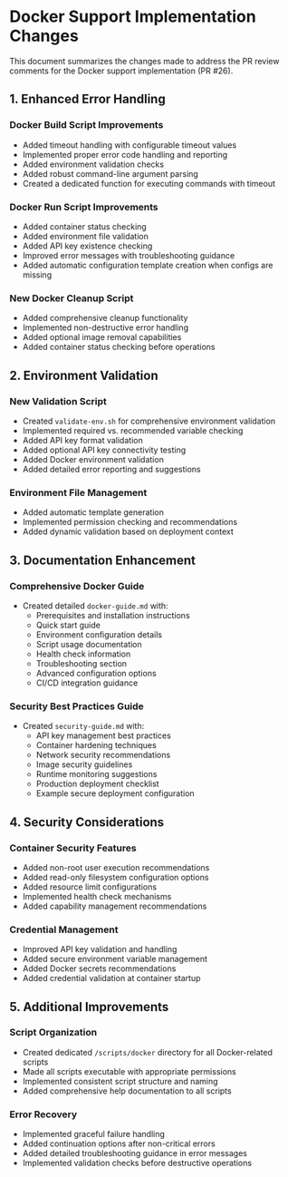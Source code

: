 # Docker Support Implementation Changes

This document summarizes the changes made to address the PR review comments for the Docker support implementation (PR #26).

## 1. Enhanced Error Handling

### Docker Build Script Improvements
- Added timeout handling with configurable timeout values
- Implemented proper error code handling and reporting
- Added environment validation checks
- Added robust command-line argument parsing
- Created a dedicated function for executing commands with timeout

### Docker Run Script Improvements
- Added container status checking
- Added environment file validation
- Added API key existence checking
- Improved error messages with troubleshooting guidance
- Added automatic configuration template creation when configs are missing

### New Docker Cleanup Script
- Added comprehensive cleanup functionality
- Implemented non-destructive error handling
- Added optional image removal capabilities
- Added container status checking before operations

## 2. Environment Validation

### New Validation Script
- Created `validate-env.sh` for comprehensive environment validation
- Implemented required vs. recommended variable checking
- Added API key format validation
- Added optional API key connectivity testing
- Added Docker environment validation
- Added detailed error reporting and suggestions

### Environment File Management
- Added automatic template generation
- Implemented permission checking and recommendations
- Added dynamic validation based on deployment context

## 3. Documentation Enhancement

### Comprehensive Docker Guide
- Created detailed `docker-guide.md` with:
  - Prerequisites and installation instructions
  - Quick start guide
  - Environment configuration details
  - Script usage documentation
  - Health check information
  - Troubleshooting section
  - Advanced configuration options
  - CI/CD integration guidance

### Security Best Practices Guide
- Created `security-guide.md` with:
  - API key management best practices
  - Container hardening techniques
  - Network security recommendations
  - Image security guidelines
  - Runtime monitoring suggestions
  - Production deployment checklist
  - Example secure deployment configuration

## 4. Security Considerations

### Container Security Features
- Added non-root user execution recommendations
- Added read-only filesystem configuration options
- Added resource limit configurations
- Implemented health check mechanisms
- Added capability management recommendations

### Credential Management
- Improved API key validation and handling
- Added secure environment variable management
- Added Docker secrets recommendations
- Added credential validation at container startup

## 5. Additional Improvements

### Script Organization
- Created dedicated `/scripts/docker` directory for all Docker-related scripts
- Made all scripts executable with appropriate permissions
- Implemented consistent script structure and naming
- Added comprehensive help documentation to all scripts

### Error Recovery
- Implemented graceful failure handling
- Added continuation options after non-critical errors
- Added detailed troubleshooting guidance in error messages
- Implemented validation checks before destructive operations